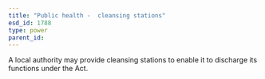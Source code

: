 ```yaml
---
title: "Public health -  cleansing stations"
esd_id: 1788
type: power
parent_id:  
---
```


A local authority may provide cleansing stations to enable it to discharge its functions under the Act.

